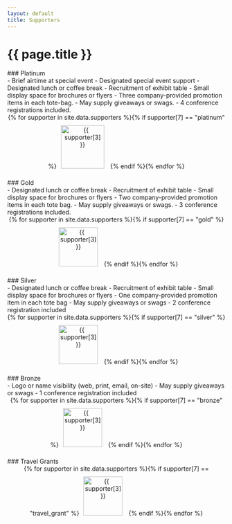 ```yaml
---
layout: default
title: Supporters
---
```


# {{ page.title }}


<!--
<p>
<div class="ui-corner-all custom-corners">
<div class="ui-bar ui-bar-a" markdown="1">
### Host
</div>

<div class="ui-body ui-body-a" markdown="1">
<div style="text-align: center;">
{% for supporter in site.data.supporters%}{% if supporter[7] == "host"
%}<a href="{{ supporter[2] }}"><img src="{{ site.baseurl }}/images/sponsors/{{ supporter[1] }}" alt="{{ supporter[3] }}" style="height: 150px; margin: 10px" /></a>
{% endif
%}{% endfor %}
</div>
</div>
</div>
-->


<p>
<div class="ui-corner-all custom-corners">
<div class="ui-bar ui-bar-a" markdown="1">
### Platinum
</div>

<div class="ui-body ui-body-a" markdown="1">
- Brief airtime at special event
- Designated special event support
- Designated lunch or coffee break
- Recruitment of exhibit table
- Small display space for brochures or flyers
- Three company-provided promotion items in each tote-bag.
- May supply giveaways or swags.
- 4 conference registrations included.

<!-- Current Sponsors: -->

<div style="text-align: center;">
{% for supporter in site.data.supporters
%}{% if supporter[7] == "platinum"
%}<a href="{{ supporter[2] }}"><img src="{{ site.baseurl }}/images/sponsors/{{ supporter[1] }}" alt="{{ supporter[3] }}" style="height: 100px; margin: 10px" /></a>
{% endif
%}{% endfor %}
</div>
</div>
</div>

</p>


<p>
<div class="ui-corner-all custom-corners">
<div class="ui-bar ui-bar-a" markdown="1">
### Gold
</div>

<div class="ui-body ui-body-a" markdown="1">
- Designated lunch or coffee break
- Recruitment of exhibit table
- Small display space for brochures or flyers
- Two company-provided promotion items in each tote bag.
- May supply giveaways or swags.
- 3 conference registrations included.

<div style="text-align: center;">
{% for supporter in site.data.supporters
%}{% if supporter[7] == "gold"
%}<a href="{{ supporter[2] }}"><img src="{{ site.baseurl }}/images/sponsors/{{ supporter[1] }}" alt="{{ supporter[3] }}" style="height: 90px; margin: 10px" /></a>
{% endif
%}{% endfor %}
</div>
</div>
</div>

</p>

<!-- Current Sponsors: -->

<p>
<div class="ui-corner-all custom-corners">
<div class="ui-bar ui-bar-a" markdown="1">
### Silver

</div>

<div class="ui-body ui-body-a" markdown="1">
- Designated lunch or coffee break
- Recruitment of exhibit table
- Small display space for brochures or flyers
- One company-provided promotion item in each tote bag
- May supply giveaways or swags
- 2 conference registration included

<div style="text-align: center;">
{% for supporter in site.data.supporters
%}{% if supporter[7] == "silver"
%}<a href="{{ supporter[2] }}"><img src="{{ site.baseurl }}/images/sponsors/{{ supporter[1] }}" alt="{{ supporter[3] }}" style="height: 90px; margin: 10px" /></a>
{% endif
%}{% endfor %}
</div>
</div>
</div>

</p>

<!-- Current Sponsors: -->

<p>
<div class="ui-corner-all custom-corners">
<div class="ui-bar ui-bar-a" markdown="1">
### Bronze

</div>

<div class="ui-body ui-body-a" markdown="1">
- Logo or name visibility (web, print, email, on-site)
- May supply giveaways or swags
- 1 conference registration included

<div style="text-align: center;">
{% for supporter in site.data.supporters
%}{% if supporter[7] == "bronze"
%}<a href="{{ supporter[2] }}"><img src="{{ site.baseurl }}/images/sponsors/{{ supporter[1] }}" alt="{{ supporter[3] }}" style="height: 90px; margin: 10px" /></a>
{% endif
%}{% endfor %}
</div>
</div>
</div>

</p>



<p>
<div class="ui-corner-all custom-corners">
<div class="ui-bar ui-bar-a" markdown="1">
### Travel Grants

</div>

<div class="ui-body ui-body-a" markdown="1">

<div style="text-align: center;">
{% for supporter in site.data.supporters
%}{% if supporter[7] == "travel_grant"
%}<a href="{{ supporter[2] }}"><img src="{{ site.baseurl }}/images/sponsors/{{ supporter[1] }}" alt="{{ supporter[3] }}" style="height: 90px; margin: 10px" /></a>
{% endif
%}{% endfor %}
</div>
</div>
</div>

</p>

